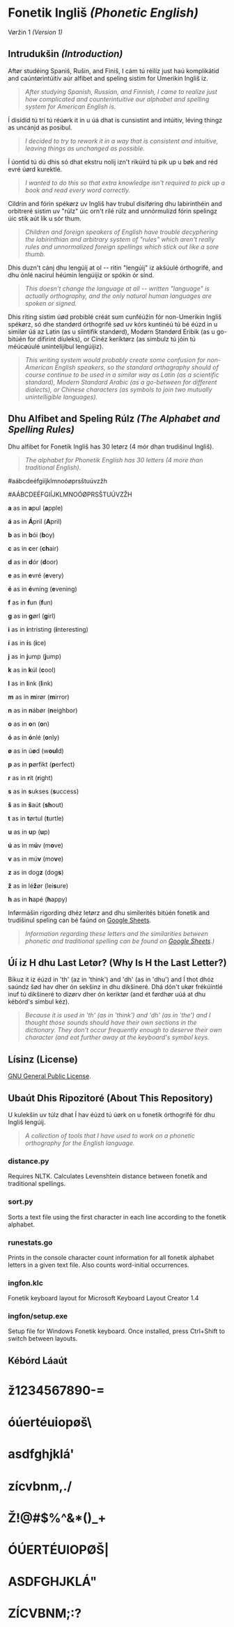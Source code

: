 # Fonetik Ingliš *(Phonetic English)*

Vøržin 1 *(Version 1)*

## Intrudukšin *(Introduction)*

Aftør studéing Spaniš, Rušin, and Finiš, I cám tú réilíz just haú komplikátid and caúntørintúitiv aúr alfibet and speling sistim for Umerikin Ingliš iz.

>*After studying Spanish, Russian, and Finnish, I came to realize just how complicated and counterintuitive our alphabet and spelling system for American English is.*

Í disídid tú trí tú réúørk it in u úá dhat is cunsistint and intúitiv, léving thingz as uncánjd as posibul.

>*I decided to try to rework it in a way that is consistent and intuitive, leaving things as unchanged as possible.*

Í úontid tú dú dhis só dhat ekstru nolij izn't rikúírd tú pik up u bøk and réd evré úørd kurektlé.

>*I wanted to do this so that extra knowledge isn't required to pick up a book and read every word correctly.*

Cildrin and fórin spékørz uv Ingliš hav trubul disíføring dhu labirinthéin and orbitreré sistim uv "rúlz" úic orn't rilé rúlz and unnórmulízd fórin spelingz úic stik aút lík u sór thum.

>*Children and foreign speakers of English have trouble decyphering the labirinthian and arbitrary system of "rules" which aren't really rules and unnormalized foreign spellings which stick out like a sore thumb.*

Dhis duzn't cánj dhu lengúij at ol -- ritin "lengúij" iz akšúulé órthogrifé, and dhu ónlé nacirul héúmin lengúijiz or spókin ór sínd.

>*This doesn't change the language at all -- written "language" is actually orthography, and the only natural human languages are spoken or signed.*

Dhis ríting sistim úød probiblé créát sum cunféúžin fór non-Umerikin Ingliš spékørz, só dhe standørd órthogrifé sød uv kórs kuntinéú tú bé éúzd in u similør úá az Latin (as u síintifik standørd), Modørn Standørd Eribik (as u go-bitúén for difirint díuleks), or Cínéz keriktørz (as simbulz tú jóin tú méúcøúulé unintelijibul lengúijiz).

>*This writing system would probably create some confusion for non-American English speakers, so the standard orthagraphy should of course continue to be used in a similar way as Latin (as a scientific standard), Modern Standard Arabic (as a go-between for different dialects), or Chinese characters (as symbols to join two mutually unintelligible languages).*

## Dhu Alfibet and Speling Rúlz *(The Alphabet and Spelling Rules)*

Dhu alfibet for Fonetik Ingliš has 30 letørz (4 mór dhan trudišinul Ingliš).

>*The alphabet for Phonetik English has 30 letters (4 more than traditional English).*

#aábcdeéfgiíjklmnoóøprsštuúvzžh

#AÁBCDEÉFGIÍJKLMNOÓØPRSŠTUÚVZŽH

**a** as in **a**pul (**a**pple)

**á** as in **Á**pril (**A**pril)

**b** as in **b**ói (**b**oy)

**c** as in **c**er (**ch**air)

**d** as in **d**ór (**d**oor)

**e** as in **e**vré (**e**very)

**é** as in **é**vning (**e**vening)

**f** as in **f**un (**f**un)

**g** as in **g**ørl (**g**irl)

**i** as in **i**ntristing (**i**nteresting)

**í** as in **í**s (**i**ce)

**j** as in **j**ump (**j**ump)

**k** as in **k**úl (**c**ool)

**l** as in **l**ink (**l**ink)

**m** as in **m**irør (**m**irror)

**n** as in **n**ábør (**n**eighbor)

**o** as in **o**n (**o**n)

**ó** as in **ó**nlé (**o**nly)

**ø** as in ú**ø**d (w**oul**d)

**p** as in **p**ørfikt (**p**erfect)

**r** as in **r**ít (**r**ight)

**s** as in **s**ukses (**s**uccess)

**š** as in **š**aút (**sh**out)

**t** as in **t**ørtul (**t**urtle)

**u** as in **u**p (**u**p)

**ú** as in m**ú**v (m**o**ve)

**v** as in mú**v** (mo**v**e)

**z** as in dog**z** (dog**s**)

**ž** as in lé**ž**ør (lei**s**ure)

**h** as in **h**apé (**h**appy)

Inførmášin rigording dhéz letørz and dhu similerités bitúén fonetik and trudišinul speling can bé faúnd on [Google Sheets](https://docs.google.com/spreadsheets/d/1Y-NClJDkBJsc3roRPA0Mzo04YCKjlAL8J8pJApCd7mQ/edit?usp=sharing).

>*Information regarding these letters and the similarities between phonetic and traditional spelling can be found on [Google Sheets](https://docs.google.com/spreadsheets/d/1Y-NClJDkBJsc3roRPA0Mzo04YCKjlAL8J8pJApCd7mQ/edit?usp=sharing).)*

## Úí iz H dhu Last Letør? (Why Is H the Last Letter?)

Bikuz it iz éúzd in 'th' (az in 'think') and 'dh' (as in 'dhu') and Í thot dhóz saúndz šød hav dher ón sekšinz in dhu dikšineré. Dhá dón't ukør frékúintlé inuf tú dikšineré to dizørv dher ón keriktør (and ét førdhør uúá at dhu kébórd's simbul kéz).

>*Because it is used in 'th' (as in 'think') and 'dh' (as in 'the') and I thought those sounds should have their own sections in the dictionary. They don't occur frequently enough to deserve their own character (and eat further away at the keyboard's symbol keys.*

## Lísinz (License)

[GNU General Public License](https://www.gnu.org/licenses/gpl-3.0.en.html). 

## Ubaút Dhis Ripozitoré (About This Repository)

U kulekšin uv túlz dhat Í hav éúzd tú úørk on u fonetik órthogrifé fór dhu Ingliš lengúij.

>*A collection of tools that I have used to work on a phonetic orthography for the English language.*

### distance.py

Requires NLTK. Calculates Levenshtein distance between fonetik and traditional spellings.

### sort.py

Sorts a text file using the first character in each line according to the fonetik alphabet.

### runestats.go

Prints in the console character count information for all fonetik alphabet letters in a given text file. Also counts word-initial occurrences.

### ingfon.klc

Fonetik keyboard layout for Microsoft Keyboard Layout Creator 1.4

### ingfon/setup.exe

Setup file for Windows Fonetik keyboard. Once installed, press Ctrl+Shift to switch between layouts.

## Kébórd Láaút

# ž1234567890-=

# óúertéuiopøš\

# asdfghjklá'

# zícvbnm,./


# Ž!@#$%^&*()_+

# ÓÚERTÉUIOPØŠ|

# ASDFGHJKLÁ"

# ZÍCVBNM;:?